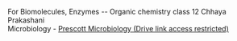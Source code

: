 
For Biomolecules, Enzymes -- Organic chemistry class 12 Chhaya Prakashani<br>
Microbiology - [Prescott Microbiology (Drive link access restricted)](https://drive.google.com/file/d/1sbelokx1rIT7PwXSNldfQRmWaGbe0K9F/view?usp=share_link)
